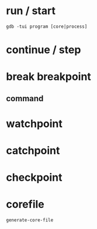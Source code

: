# run / start
```
gdb -tui program [core|process]
```

# continue / step

# break breakpoint
## command

# watchpoint

# catchpoint  

# checkpoint

# corefile
```
generate-core-file
```
